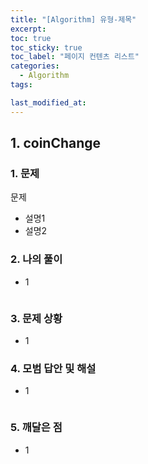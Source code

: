 ```yaml
---
title: "[Algorithm] 유형-제목"
excerpt:
toc: true
toc_sticky: true
toc_label: "페이지 컨텐츠 리스트"
categories:
  - Algorithm
tags:

last_modified_at:
---
```


## **1. coinChange**

### 1. 문제

문제

- 설명1
- 설명2

### 2. 나의 풀이

- 1

  ```javascript

  ```

### 3. 문제 상황

- 1

### 4. 모범 답안 및 해설

- 1

  ```javascript

  ```

### 5. 깨달은 점

- 1
